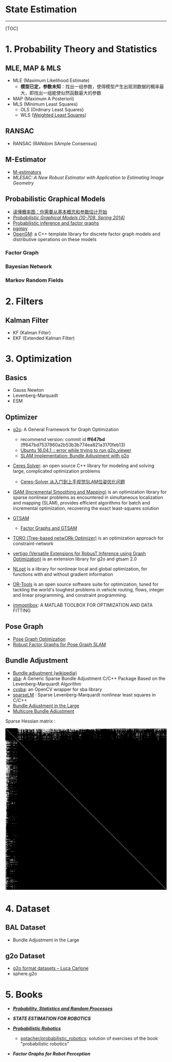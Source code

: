 # State Estimation

-----

[TOC]

# 1. Probability Theory and Statistics

## MLE, MAP & MLS

* MLE (Maximum Likelihood Estimate)
  - **模型已定，参数未知**：找出一组参数，使得模型产生出观测数据的概率最大，即找出一组能使似然函数最大的参数
* MAP (Maximum A Posteriori)
* MLS (Minimum Least Squares)
  - OLS (Ordinary Least Squares)
  - WLS ([Weighted Least Squares](https://www.itl.nist.gov/div898/handbook/pmd/section4/pmd432.htm))

## RANSAC

* RANSAC (RANdom SAmple Consensus)

## M-Estimator
* [M-estimators](http://www.statisticalconsultants.co.nz/blog/m-estimators.html)
* *MLESAC: A New Robust Estimator with Application to Estimating Image Geometry*

## Probabilistic Graphical Models

* [读懂概率图：你需要从基本概念和参数估计开始](https://www.jiqizhixin.com/articles/2017-11-29-3)
* *[Probabilistic Graphical Models (10-708, Spring 2014)](http://www.cs.cmu.edu/~epxing/Class/10708-14/lecture.html)*
* [Probabilistic inference and factor graphs](http://deepdive.stanford.edu/inference)
* [pgmpy](http://pgmpy.org/)
* [OpenGM](http://hciweb2.iwr.uni-heidelberg.de/opengm/): a C++ template library for discrete factor graph models and distributive operations on these models

### Factor Graph

### Bayesian Network

### Markov Random Fields

# 2. Filters

## Kalman Filter

* KF (Kalman Filter)
* EKF (Extended Kalman Filter)


# 3. Optimization

## Basics

* Gauss Newton
* Levenberg-Marquadt
* ESM

## Optimizer

* [g2o](https://openslam-org.github.io/g2o.html): A General Framework for Graph Optimization
  - recommend version: commit id **ff647bd** (ff647bd7537860a2b53b3b774ea821a3170feb13)
  - [Ubuntu 16.04.1 :: error while trying to run g2o_viewer](https://github.com/RainerKuemmerle/g2o/issues/133#issuecomment-265894146)
  - [SLAM Implementation: Bundle Adjustment with g2o](https://fzheng.me/2016/03/15/g2o-demo/)

* [Ceres Solver](http://ceres-solver.org/): an open source C++ library for modeling and solving large, complicated optimization problems
  - [Ceres-Solver 从入门到上手视觉SLAM位姿优化问题](https://blog.csdn.net/u011178262/article/details/88774577)

* [iSAM (Incremental Smoothing and Mapping)](https://people.csail.mit.edu/kaess/isam/) is an optimization library for sparse nonlinear problems as encountered in simultaneous localization and mapping (SLAM), provides efficient algorithms for batch and incremental optimization, recovering the exact least-squares solution

* [GTSAM](https://gtsam.org/)
  - [Factor Graphs and GTSAM](https://gtsam.org/tutorials/intro.html)

* [TORO (Tree-based netwORk Optimizer)](https://openslam-org.github.io/toro.html) is an optimization approach for constraint-network

* [vertigo (Versatile Extensions for RobusT Inference using Graph Optimization)](https://github.com/christiankerl/vertigo/tree/master/trunk) is an extension library for g2o and gtsam 2.0

* [NLopt](https://nlopt.readthedocs.io) is a library for nonlinear local and global optimization, for functions with and without gradient information

* [OR-Tools](https://developers.google.com/optimization/) is an open source software suite for optimization, tuned for tackling the world's toughest problems in vehicle routing, flows, integer and linear programming, and constraint programming.

* [immoptibox](http://www2.imm.dtu.dk/projects/immoptibox/): A MATLAB TOOLBOX FOR OPTIMIZATION AND DATA FITTING

## Pose Graph

* [Pose Graph Optimization](http://rvsn.csail.mit.edu/graphoptim/)
* [Robust Factor Graphs for Pose Graph SLAM](https://www.tu-chemnitz.de/etit/proaut/en/research/robustslam.html)

## Bundle Adjustment

* [Bundle adjustment (wikipedia)](https://en.wikipedia.org/wiki/Bundle_adjustment)
* [sba](http://users.ics.forth.gr/~lourakis/sba/): A Generic Sparse Bundle Adjustment C/C++ Package Based on the Levenberg-Marquardt Algorithm
* [cvsba](https://www.uco.es/investiga/grupos/ava/node/39): an OpenCV wrapper for sba library
* [sparseLM](http://users.ics.forth.gr/~lourakis/sparseLM/) : Sparse Levenberg-Marquardt nonlinear least squares in C/C++
* [Bundle Adjustment in the Large](http://grail.cs.washington.edu/projects/bal/)
* [Multicore Bundle Adjustment](http://grail.cs.washington.edu/projects/mcba/)

Sparse Hessian matrix :

<div align=center>
  <img src="images/mat_H.png">
</div>


# 4. Dataset

##  BAL Dataset

* Bundle Adjustment in the Large

##  g2o Dataset

* [g2o format datasets – Luca Carlone](https://lucacarlone.mit.edu/datasets/)
* sphere.g2o


# 5. Books

* ***[Probability, Statistics and Random Processes](https://www.probabilitycourse.com/)***

* ***STATE ESTIMATION FOR ROBOTICS***

* ***[Probabilistic Robotics](http://www.probabilistic-robotics.org/)***
  - [pptacher/probabilistic_robotics](https://github.com/pptacher/probabilistic_robotics): solution of exercises of the book "probabilistic robotics"

* ***Factor Graphs for Robot Perception***
